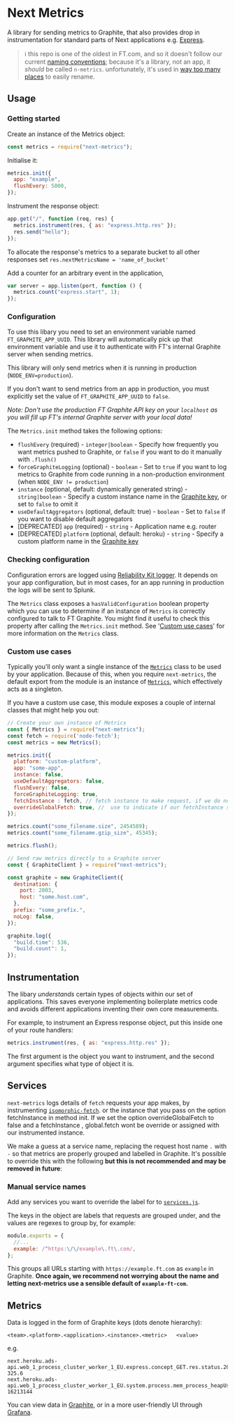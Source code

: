 # Next Metrics

A library for sending metrics to Graphite, that also provides drop in instrumentation for standard parts of Next applications e.g. [Express](https://expressjs.com/).

> ℹ️ this repo is one of the oldest in FT.com, and so it doesn't follow our current [naming conventions](https://github.com/financial-times/next/wiki/Naming-Conventions#bower-and-npm-modules); because it's a library, not an app, it _should_ be called `n-metrics`. unfortunately, it's used in [way too many places](https://github.com/search?q=org%3AFinancial-Times+%22next-metrics%22&type=Code) to easily rename.

## Usage

### Getting started

Create an instance of the Metrics object:

```javascript
const metrics = require("next-metrics");
```

Initialise it:

```javascript
metrics.init({
  app: "example",
  flushEvery: 5000,
});
```

Instrument the response object:

```javascript
app.get("/", function (req, res) {
  metrics.instrument(res, { as: "express.http.res" });
  res.send("hello");
});
```

To allocate the response's metrics to a separate bucket to all other responses set `res.nextMetricsName = 'name_of_bucket'`

Add a counter for an arbitrary event in the application,

```javascript
var server = app.listen(port, function () {
  metrics.count("express.start", 1);
});
```

### Configuration

To use this libary you need to set an environment variable named
`FT_GRAPHITE_APP_UUID`. This library will automatically pick up that
environment variable and use it to authenticate with FT's internal
Graphite server when sending metrics.

This library will only send metrics when it is running in production
(`NODE_ENV=production`).

If you don't want to send metrics from an app in production, you must explicitly
set the value of `FT_GRAPHITE_APP_UUID` to `false`.

_Note: Don't use the production FT Graphite API key on your `localhost` as you will fill up FT's internal Graphite server with your local data!_

The `Metrics.init` method takes the following options:

- `flushEvery` (required) - `integer|boolean` - Specify how frequently you want metrics pushed to Graphite, or `false` if you want to do it manually with `.flush()`
- `forceGraphiteLogging` (optional) - `boolean` - Set to `true` if you want to log metrics to Graphite from code running in a non-production environment (when `NODE_ENV != production`)
- `instance` (optional, default: dynamically generated string) - `string|boolean` - Specify a custom instance name in the [Graphite key](#metrics), or set to `false` to omit it
- `useDefaultAggregators` (optional, default: true) - `boolean` - Set to `false` if you want to disable default aggregators
- [DEPRECATED] `app` (required) - `string` - Application name e.g. router
- [DEPRECATED] `platform` (optional, default: heroku) - `string` - Specify a custom platform name in the [Graphite key](#metrics)

### Checking configuration

Configuration errors are logged using [Reliability Kit logger](https://github.com/Financial-Times/dotcom-reliability-kit/tree/main/packages/logger#readme).
It depends on your app configuration, but in most cases, for an app running
in production the logs will be sent to Splunk.

The `Metrics` class exposes a `hasValidConfiguration` boolean property which
you can use to determine if an instance of `Metrics` is correctly configured
to talk to FT Graphite. You might find it useful to check this property
after calling the `Metrics.init` method. See '[Custom use cases](#custom-use-cases)'
for more information on the `Metrics` class.

### Custom use cases

Typically you'll only want a single instance of the [`Metrics`](https://github.com/Financial-Times/next-metrics/blob/HEAD/lib/metrics.js)
class to be used by your application. Because of this, when you
require `next-metrics`, the default export from the module is an
instance of [`Metrics`](https://github.com/Financial-Times/next-metrics/blob/HEAD/lib/metrics.js),
which effectively acts as a singleton.

If you have a custom use case, this module exposes a couple of internal
classes that might help you out:

```javascript
// Create your own instance of Metrics
const { Metrics } = require("next-metrics");
const fetch = require('node-fetch');
const metrics = new Metrics();

metrics.init({
  platform: "custom-platform",
  app: "some-app",
  instance: false,
  useDefaultAggregators: false,
  flushEvery: false,
  forceGraphiteLogging: true,
  fetchInstance : fetch, // fetch instance to make request, if we do not pass an instance isomorphic-fetch would be the default fetch instance and will be assigned to global.fetch
  overrideGlobalFetch: true, //  use to indicate if our fetchInstance should override global.fetch, true by default .
});

metrics.count("some_filename.size", 2454589);
metrics.count("some_filename.gzip_size", 45345);

metrics.flush();

// Send raw metrics directly to a Graphite server
const { GraphiteClient } = require("next-metrics");

const graphite = new GraphiteClient({
  destination: {
    port: 2003,
    host: "some.host.com",
  },
  prefix: "some_prefix.",
  noLog: false,
});

graphite.log({
  "build.time": 536,
  "build.count": 1,
});
```

## Instrumentation

The libary _understands_ certain types of objects within our set of
applications. This saves everyone implementing boilerplate metrics code and
avoids different applications inventing their own core measurements.

For example, to instrument an Express response object, put this inside one of
your route handlers:

```javascript
metrics.instrument(res, { as: "express.http.res" });
```

The first argument is the object you want to instrument, and the second
argument specifies what type of object it is.

## Services

`next-metrics` logs details of `fetch` requests your app makes, by instrumenting [`isomorphic-fetch`](https://github.com/matthew-andrews/isomorphic-fetch). or the instance that you pass on the option fetchInstance in method init. If we set the option overrideGlobalFetch to false and a fetchInstance , global.fetch wont be override or assigned with our instrumented instance.

We make a guess at a service name, replacing the request host name `.` with `-` so that metrics are properly grouped and labelled in Graphite. It's possible to override this with the following **but this is not recommended and may be removed in future**:

### Manual service names

Add any services you want to override the label for to [`services.js`](https://github.com/Financial-Times/next-metrics/blob/HEAD/lib/metrics/services.js).

The keys in the object are labels that requests are grouped under, and the values are regexes to group by, for example:

```js
module.exports = {
  //...
  example: /^https:\/\/example\.ft\.com/,
};
```

This groups all URLs starting with `https://example.ft.com` as `example` in Graphite. **Once again, we recommend not worrying about the name and letting next-metrics use a sensible default of `example-ft-com`.**

## Metrics

Data is logged in the form of Graphite keys (dots denote hierarchy):

```
<team>.<platform>.<application>.<instance>.<metric>   <value>
```

e.g.

```
next.heroku.ads-api.web_1_process_cluster_worker_1_EU.express.concept_GET.res.status.200.time.sum 325.6
next.heroku.ads-api.web_1_process_cluster_worker_1_EU.system.process.mem_process_heapUsed 16213144
```

You can view data in [Graphite](http://graphitev2-api.ft.com/), or in a more user-friendly UI through [Grafana](http://grafana.ft.com).
